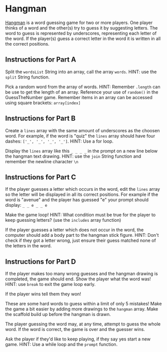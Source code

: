 # Hangman

[Hangman](<https://en.wikipedia.org/wiki/Hangman_(game)>) is a word guessing game for two or more players. One player thinks of a word and the other(s) try to guess it by suggesting letters. The word to guess is represented by underscores, representing each letter of the word. If the player(s) guess a correct letter in the word it is written in all the correct positions.

## Instructions for Part A

Split the `wordsList` String into an array, call the array `words`. HINT: use the `split` String function.

Pick a random word from the array of words. HINT: Remember `.length` can be use to get the length of an array. Reference your use of `random()` in the GuessTheNumber game. Remember items in an array can be accessed using square brackets: `array[index]`

## Instructions for Part B

Create a `lines` array with the same amount of underscores as the choosen word. For example, if the word is "quiz" the `lines` array should have four dashes: `['_', '_', '_', '_']`. HINT: Use a for loop.

Display the `lines` array like this `_ _ _ _` in the prompt on a new line below the hangman text drawing. HINT: use the `join` String function and remember the newline character `\n`

## Instructions for Part C

If the player guesses a letter which occurs in the word, edit the `lines` array so the letter will be displayed in all its correct positions. For example if the word is "avenue" and the player has guessed "e" your prompt should display: `_ _ e _ _ e`

Make the game loop! HINT: What condition must be true for the player to keep guessing letters? (use the `includes` array function)

If the player guesses a letter which does not occur in the word, the computer should add a body part to the hangman stick figure. HINT: Don't check if they got a letter wrong, just ensure their guess matched none of the letters in the word.

## Instructions for Part D

If the player makes too many wrong guesses and the hangman drawing is completed, the game should end. Show the player what the word was! HINT: use `break` to exit the game loop early.

If the player wins tell them they won!

These are some hard words to guess within a limit of only 5 mistakes! Make the game a bit easier by adding more drawings to the `hangman` array. Make the scaffold build up before the hangman is drawn.

The player guessing the word may, at any time, attempt to guess the whole word. If the word is correct, the game is over and the guesser wins.

Ask the player if they'd like to keep playing, if they say yes start a new game. HINT: Use a while loop and the `prompt` function.
